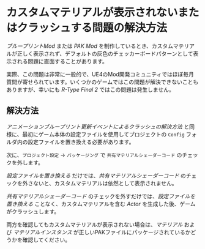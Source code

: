 # カスタムマテリアルが表示されないまたはクラッシュする問題の解決方法

*ブループリントMod* または *PAK Mod* を制作しているとき、カスタムマテリアルが正しく表示されず、デフォルトの灰色のチェッカーボードパターンとして表示される問題に直面することがあります。

実際、この問題は非常に一般的で、UE4のMod開発コミュニティではほぼ毎月質問が寄せられています。いくつかのゲームではこの問題が解決できないこともありますが、幸いにも *R-Type Final 2* ではこの問題は発生しません。

## 解決方法

*アニメーションブループリント更新イベントによるクラッシュの解決方法* と同様に、最初にゲーム本体の設定ファイルを使用してプロジェクトの `Config` フォルダ内の設定ファイルを置き換える必要があります。

次に、`プロジェクト設定` -> `パッケージング` で `共有マテリアルシェーダーコード` のチェックを外します。

*設定ファイルを置き換える* だけでは、*共有マテリアルシェーダーコード* のチェックを外さないと、カスタムマテリアルは依然として表示されません。

*共有マテリアルシェーダーコード* のチェックを外すだけでは、*設定ファイルを置き換える* ことなく、カスタムマテリアルを含む *Actor* を生成した後、ゲームがクラッシュします。

両方を確認してもカスタムマテリアルが表示されない場合は、*マテリアル* および *マテリアルインスタンス* が正しいPAKファイルにパッケージされているかどうかを確認してください。
